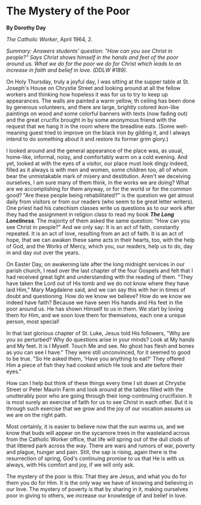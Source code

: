 The Mystery of the Poor
=======================

**By Dorothy Day**

*The Catholic Worker*, April 1964, 2.

*Summary: Answers students' question: "How can you see Christ in
people?" Says Christ shows himself in the hands and feet of the poor
around us. What we do for the poor we do for Christ which leads to an
increase in faith and belief in love. (DDLW \#189).*

On Holy Thursday, truly a joyful day, I was sitting at the supper table
at St. Joseph's House on Chrystie Street and looking around at all the
fellow workers and thinking how hopeless it was for us to try to keep up
appearances. The walls are painted a warm yellow, th ceiling has been
done by generous volunteers, and there are large, brightly colored
ikon-like paintings on wood and some colorful banners with texts (now
fading out) and the great crucifix brought in by some anonymous friend
with the request that we hang it in the room where the breadline eats.
(Some well-meaning guest tried to improve on the black iron by gilding
it, and I always intend to do something about it and restore its former
grim glory.)

I looked around and the general appearance of the place was, as usual,
home-like, informal, noisy, and comfortably warm on a cold evening. And
yet, looked at with the eyes of a visitor, our place must look dingy
indeed, filled as it always is with men and women, some children too,
all of whom bear the unmistakable mark of misery and destitution. Aren't
we deceiving ourselves, I am sure many of them think, in the works we
are doing? What are we accomplishing for them anyway, or for the world
or for the common good? "Are these people being rehabilitated?" is the
question we get almost daily from visitors or from our readers (who seem
to be great letter writers). One priest had his catechism classes write
us questions as to our work after they had the assignment in religion
class to read my book ***The Long Loneliness***. The majority of them
asked the same question: "How can you see Christ in people?" And we only
say: It is an act of faith, constantly repeated. It is an act of love,
resulting from an act of faith. It is an act of hope, that we can awaken
these same acts in their hearts, too, with the help of God, and the
Works of Mercy, which you, our readers, help us to do, day in and day
out over the years.

On Easter Day, on awakening late after the long midnight services in our
parish church, I read over the last chapter of the four Gospels and felt
that I had received great light and understanding with the reading of
them. "They have taken the Lord out of His tomb and we do not know where
they have laid Him," Mary Magdalene said, and we can say this with her
in times of doubt and questioning. How do we know we believe? How do we
know we indeed have faith? Because we have seen His hands and His feet
in the poor around us. He has shown Himself to us in them. We start by
loving them for Him, and we soon love them for themselves, each one a
unique person, most special!

In that last glorious chapter of St. Luke, Jesus told His followers,
"Why are you so perturbed? Why do questions arise in your minds? Look at
My hands and My feet. It is I Myself. Touch Me and see. No ghost has
flesh and bones as you can see I have." They were still unconvinced, for
it seemed to good to be true. "So He asked them, 'Have you anything to
eat?' They offered Him a piece of fish they had cooked which He took and
ate before their eyes."

How can I help but think of these things every time I sit down at
Chrystie Street or Peter Maurin Farm and look around at the tables
filled with the unutterably poor who are going through their
long-continuing crucifixion. It is most surely an exercise of faith for
us to see Christ in each other. But it is through such exercise that we
grow and the joy of our vocation assures us we are on the right path.

Most certainly, it is easier to believe now that the sun warms us, and
we know that buds will appear on the sycamore trees in the wasteland
across from the Catholic Worker office, that life will spring out of the
dull clods of that littered park across the way. There are wars and
rumors of war, poverty and plague, hunger and pain. Still, the sap is
rising, again there is the resurrection of spring, God's continuing
promise to us that He is with us always, with His comfort and joy, if we
will only ask.

The mystery of the poor is this: That they are Jesus, and what you do
for them you do for Him. It is the only way we have of knowing and
believing in our love. The mystery of poverty is that by sharing in it,
making ourselves poor in giving to others, we increase our knowledge of
and belief in love.
